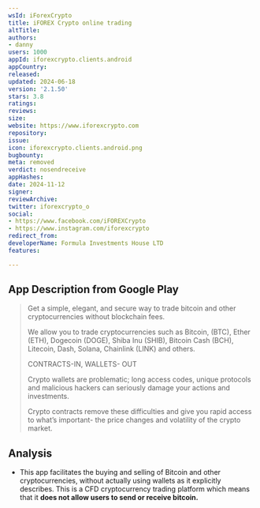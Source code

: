 ```yaml
---
wsId: iForexCrypto
title: iFOREX Crypto online trading
altTitle: 
authors:
- danny
users: 1000
appId: iforexcrypto.clients.android
appCountry: 
released: 
updated: 2024-06-18
version: '2.1.50'
stars: 3.8
ratings: 
reviews: 
size: 
website: https://www.iforexcrypto.com
repository: 
issue: 
icon: iforexcrypto.clients.android.png
bugbounty: 
meta: removed
verdict: nosendreceive
appHashes: 
date: 2024-11-12
signer: 
reviewArchive: 
twitter: iforexcrypto_o
social:
- https://www.facebook.com/iFOREXCrypto
- https://www.instagram.com/iforexcrypto
redirect_from: 
developerName: Formula Investments House LTD
features: 

---
```


## App Description from Google Play

  > Get a simple, elegant, and secure way to trade bitcoin and other cryptocurrencies without blockchain fees.
  >
  > We allow you to trade cryptocurrencies such as Bitcoin, (BTC), Ether (ETH), Dogecoin (DOGE), Shiba Inu (SHIB), Bitcoin Cash (BCH), Litecoin, Dash, Solana, Chainlink (LINK) and others.
  > 
  > CONTRACTS-IN, WALLETS- OUT
  >
  > Crypto wallets are problematic; long access codes, unique protocols and malicious hackers can seriously damage your actions and investments.
  >
  > Crypto contracts remove these difficulties and give you rapid access to what’s important- the price changes and volatility of the crypto market.

## Analysis 

- This app facilitates the buying and selling of Bitcoin and other cryptocurrencies, without actually using wallets as it explicitly describes. This is a CFD cryptocurrency trading platform which means that it **does not allow users to send or receive bitcoin.**
